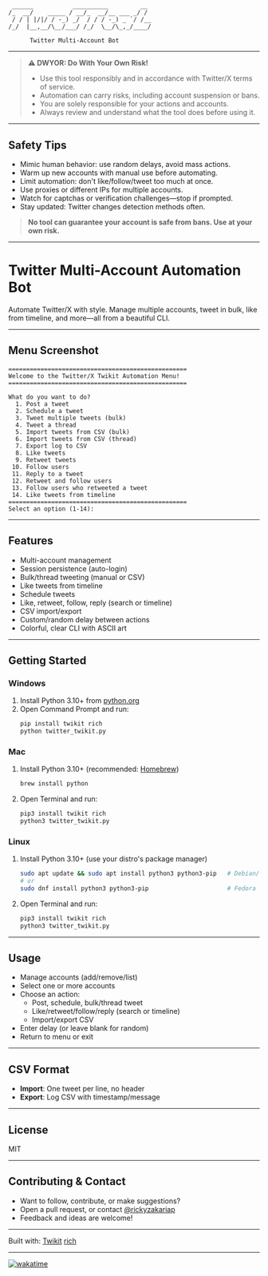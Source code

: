 #

```
 ______           __________         __ 
/_  __/    _____ / __/_  __/__ ___ _/ / 
 / / | |/|/ / -_) _/  / / / -_) _ `/ /__
/_/  |__,__/\__/___/ /_/  \__/\_,_/____/
                                         
      Twitter Multi-Account Bot
```

---

> **⚠️ DWYOR: Do With Your Own Risk!**
>
> - Use this tool responsibly and in accordance with Twitter/X terms of service.
> - Automation can carry risks, including account suspension or bans.
> - You are solely responsible for your actions and accounts.
> - Always review and understand what the tool does before using it.

---

## Safety Tips

- Mimic human behavior: use random delays, avoid mass actions.
- Warm up new accounts with manual use before automating.
- Limit automation: don't like/follow/tweet too much at once.
- Use proxies or different IPs for multiple accounts.
- Watch for captchas or verification challenges—stop if prompted.
- Stay updated: Twitter changes detection methods often.

> **No tool can guarantee your account is safe from bans. Use at your own risk.**

---

# Twitter Multi-Account Automation Bot

Automate Twitter/X with style. Manage multiple accounts, tweet in bulk, like from timeline, and more—all from a beautiful CLI.

---

## Menu Screenshot

```
==================================================
Welcome to the Twitter/X Twikit Automation Menu!
==================================================

What do you want to do?
  1. Post a tweet
  2. Schedule a tweet
  3. Tweet multiple tweets (bulk)
  4. Tweet a thread
  5. Import tweets from CSV (bulk)
  6. Import tweets from CSV (thread)
  7. Export log to CSV
  8. Like tweets
  9. Retweet tweets
 10. Follow users
 11. Reply to a tweet
 12. Retweet and follow users
 13. Follow users who retweeted a tweet
 14. Like tweets from timeline
==================================================
Select an option (1-14):
```

---

## Features

- Multi-account management
- Session persistence (auto-login)
- Bulk/thread tweeting (manual or CSV)
- Like tweets from timeline
- Schedule tweets
- Like, retweet, follow, reply (search or timeline)
- CSV import/export
- Custom/random delay between actions
- Colorful, clear CLI with ASCII art

---

## Getting Started

### Windows
1. Install Python 3.10+ from [python.org](https://www.python.org/downloads/windows/)
2. Open Command Prompt and run:
   ```sh
   pip install twikit rich
   python twitter_twikit.py
   ```

### Mac
1. Install Python 3.10+ (recommended: [Homebrew](https://brew.sh/))
   ```sh
   brew install python
   ```
2. Open Terminal and run:
   ```sh
   pip3 install twikit rich
   python3 twitter_twikit.py
   ```

### Linux
1. Install Python 3.10+ (use your distro's package manager)
   ```sh
   sudo apt update && sudo apt install python3 python3-pip   # Debian/Ubuntu
   # or
   sudo dnf install python3 python3-pip                      # Fedora
   ```
2. Open Terminal and run:
   ```sh
   pip3 install twikit rich
   python3 twitter_twikit.py
   ```

---

## Usage

- Manage accounts (add/remove/list)
- Select one or more accounts
- Choose an action:
  - Post, schedule, bulk/thread tweet
  - Like/retweet/follow/reply (search or timeline)
  - Import/export CSV
- Enter delay (or leave blank for random)
- Return to menu or exit

---

## CSV Format
- **Import**: One tweet per line, no header
- **Export**: Log CSV with timestamp/message

---

## License
MIT

---

## Contributing & Contact

- Want to follow, contribute, or make suggestions?
- Open a pull request, or contact [@rickyzakariap](https://twitter.com/rickyzakariap)
- Feedback and ideas are welcome!

---

Built with: 
[Twikit](https://github.com/d60/twikit) 
[rich](https://github.com/Textualize/rich) 

---

[![wakatime](https://wakatime.com/badge/github/rickyzakariap/twt-auto.svg)](https://wakatime.com/badge/github/rickyzakariap/twt-auto)
